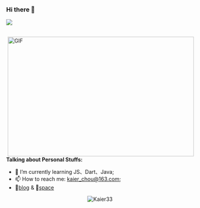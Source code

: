 ### Hi there 👋

![](https://visitor-badge.glitch.me/badge?page_id=Kaier33.readme)

<br />


  <img align="right" alt="GIF" src="https://github.com/abhisheknaiidu/abhisheknaiidu/blob/master/code.gif?raw=true" width="500" height="320" />
  
**Talking about Personal Stuffs:**

- 🌱 I’m currently learning JS、Dart、Java; 
- 📫 How to reach me: [kaier_chou@163.com](kaier_chou@163.com);
- 📝[blog](https://kaier33.github.io/) & 🍧[space](https://kaier33.github.io/soliloquy/)


<!-- 📈 My GitHub Stats -->

<p align="center"> <img src="https://github-readme-stats.vercel.app/api?username=Kaier33&show_icons=true&theme=gotham" alt="Kaier33" />

<!--
**Kaier33/Kaier33** is a ✨ _special_ ✨ repository because its `README.md` (this file) appears on your GitHub profile.

Here are some ideas to get you started:

- 🔭 I’m currently working on ...
- 🌱 I’m currently learning ...
- 👯 I’m looking to collaborate on ...
- 🤔 I’m looking for help with ...
- 💬 Ask me about ...
- 📫 How to reach me: ...
- ⚡ Fun fact: ...
-->

<!--
**Languages:**  

<code><img height="30" src="https://raw.githubusercontent.com/dereknguyen269/dereknguyen269/master/images/html.png"></code>
<code><img height="30" src="https://raw.githubusercontent.com/dereknguyen269/dereknguyen269/master/images/css3.png"></code>
<code><img height="30" src="https://raw.githubusercontent.com/dereknguyen269/dereknguyen269/master/images/js.png"></code>
<code><img height="30" src="https://raw.githubusercontent.com/dereknguyen269/dereknguyen269/master/images/reactjs.png"></code>
-->
